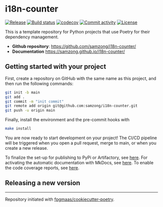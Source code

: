 # i18n-counter

[![Release](https://img.shields.io/github/v/release/samzong/i18n-counter)](https://img.shields.io/github/v/release/samzong/i18n-counter)
[![Build status](https://img.shields.io/github/actions/workflow/status/samzong/i18n-counter/main.yml?branch=main)](https://github.com/samzong/i18n-counter/actions/workflows/main.yml?query=branch%3Amain)
[![codecov](https://codecov.io/gh/samzong/i18n-counter/branch/main/graph/badge.svg)](https://codecov.io/gh/samzong/i18n-counter)
[![Commit activity](https://img.shields.io/github/commit-activity/m/samzong/i18n-counter)](https://img.shields.io/github/commit-activity/m/samzong/i18n-counter)
[![License](https://img.shields.io/github/license/samzong/i18n-counter)](https://img.shields.io/github/license/samzong/i18n-counter)

This is a template repository for Python projects that use Poetry for their dependency management.

- **Github repository**: <https://github.com/samzong/i18n-counter/>
- **Documentation** <https://samzong.github.io/i18n-counter/>

## Getting started with your project

First, create a repository on GitHub with the same name as this project, and then run the following commands:

``` bash
git init -b main
git add .
git commit -m "init commit"
git remote add origin git@github.com:samzong/i18n-counter.git
git push -u origin main
```

Finally, install the environment and the pre-commit hooks with 

```bash
make install
```

You are now ready to start development on your project! The CI/CD
pipeline will be triggered when you open a pull request, merge to main,
or when you create a new release.

To finalize the set-up for publishing to PyPi or Artifactory, see
[here](https://fpgmaas.github.io/cookiecutter-poetry/features/publishing/#set-up-for-pypi).
For activating the automatic documentation with MkDocs, see
[here](https://fpgmaas.github.io/cookiecutter-poetry/features/mkdocs/#enabling-the-documentation-on-github).
To enable the code coverage reports, see [here](https://fpgmaas.github.io/cookiecutter-poetry/features/codecov/).

## Releasing a new version



---

Repository initiated with [fpgmaas/cookiecutter-poetry](https://github.com/fpgmaas/cookiecutter-poetry).